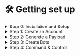 # 🛠 Getting set up

<details>

<summary>Step 0: Installation and Setup</summary>

Prepare new-clean Ubuntu VM

The first thing you need to do to start using BYOB is [download](https://github.com/PetrGallus/Botnet-BYOB) the updated repository from Github.

You will need to install [Docker](https://docs.docker.com/get-docker/) and [Python](https://www.python.org/downloads/) to use this software.

Sub-steps:

* prepare clean UBUNTU VM
* sudo apt-get install git
* git clone repository from Github
  * git clone [https://github.com/PetrGallus/Botnet-BYOB.git](https://github.com/PetrGallus/Botnet-BYOB.git)
* cd byob/web-gui
  * sudo ./startup.sh
    * it will install necessarry SW (python packages, Docker images...)
    * after finish -> Reboot \[Y]
* after reboot, run the script again
  * sudo ./startup.sh
    * you should see the running web server
      * 127.0.0.1:5000

![](<../.gitbook/assets/image (1).png>)

</details>

<details>

<summary>Step 1: Create an Account</summary>

Once the web app is up and running, you are now ready to create an account. You can do this clicking on the register button on the top right...

![](../.gitbook/assets/image.png)

This will you up as the sole administrator of the command & control server and restrict others from accessing it.

![](<../.gitbook/assets/image (2).png>)

</details>

<details>

<summary>Step 2: Generate a Payload</summary>

Once you are logged in, the first thing you need to do is generate a payload. To get started, click the Payloads button at the top of the screen to navigate to the payloads page.

The payloads page has 2 main parts:

* [Payload Generator](getting-set-up.md#payload-generator)
* [Payloads Table](getting-set-up.md#payloads-table)

#### Payload Generator

![](https://byob.dev/assets/images/previews/preview-payload-generator.png)

_**Python**_

Select "Python" format as the format to generate an obfuscated Python script.

Python is platform independent, so you will not need to select a target operating system and architecture.

The file size is small, however, Python must be installed on the target machine to execute it.

\
_**Executable**_

Select "Executable" format to compile a binary executable for a target operating system and architecture.

You must select the operating system and architecture of the target machine(s) in order to compile an executable.

This will run on systems which do not have Python installed, however, the file size is substantially larger.

#### Payloads Table

![](https://byob.dev/assets/images/previews/preview-payload-table.png)

Below the payload generator you can see the payloads table, where you can download payloads you have generated by selecting the "download" icon on the right as seen below.

You can use the sort by "created" to find the most recently generated payload. There is also a search bar at the top right of the table that you can use to view only your Windows payloads, for example.

</details>

<details>

<summary>Step 3: Create Bots</summary>

After downloading a payload, you can create bots by executing the payload on target machines.

This platform is strictly for authorized testing and education purposes, so this is done by simply downloading the payload onto your virtual machine or testing environment.

In a real world scenario an attacker would most likely use a social-engineering trick to get the target to execute the payload, such as sending it as an email attachment disguised as a software update.

</details>

<details>

<summary>Step 4: Command &#x26; Control</summary>

Once you have a payload running on a target machine, you are ready to command and control your bots!

To get started, click the Control Panel button at the top of the screen to navigate to your command and control dashboard.

The control panel dashboard is designed to provide an intuitive command & control interface. It has 3 main parts:

* [Post-Exploitation Modules](getting-set-up.md#post-exploitation-modules)
* [Bots Table](getting-set-up.md#bots-table)
* [Shell Access](getting-set-up.md#shell-access)

#### Post-Exploitation Modules

![](https://byob.dev/assets/images/previews/preview-modules-panel.png)

Select a post-exploitation module using the panel on the left. Each module contains a description and a list of supported platforms.

Next, select the bots to execute it on by either clicking "select all bots" or selecting bots from the Bots Table below.

Now click execute and watch the results stream in!

#### Bots Table

![](https://byob.dev/assets/images/previews/preview-bots-table.png)

The bots table contains identifying information about your bots and allows you to monitor their status and interact with them directly. It is fully searchable and sortable by column for your convenience.

If your bots are mining monero, the "Hashes/Second" column and "Hashrate Graph" will update every second so you monitor their progress in real time.

You can view a bot's history of commands and results by clicking the "Results" button on the right, or kill the bot by clicking the Trash icon.

And yes, clicking the terminal icon provides direct shell access to the bot!

#### Shell Access

Click the terminal icon for any bot to connect directly to the bot via reverse TCP shell.

A fully-featured terminal emulator runs in the browser which behaves exactly the same as the terminal on the machine.

This provides you with direct access full control over the machine so you can run standard red team operations which require terminal access.

![](https://byob.dev/assets/images/previews/preview-shell2.png)

</details>
